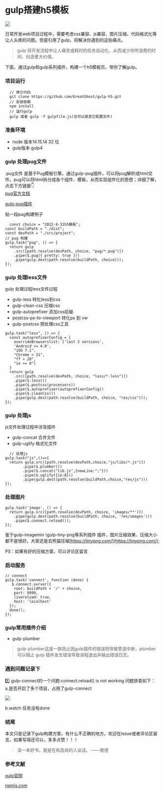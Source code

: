 
# gulp搭建h5模板
![](https://files.mdnice.com/user/17614/6bc1230b-fc19-4657-a728-2a82c572ec9a.png)


  日常开发web项目过程中，需要考虑css兼容、js兼容、图片压缩、代码格式化等让人头疼的问题。但是引用了gulp，将解决你遇到的这些痛点。
> gulp 将开发流程中让人痛苦或耗时的任务自动化，从而减少你所浪费的时间、创造更大价值。

下面，通过gulp和gulp系列插件，构建一个h5模板页，带你了解gulp。
### 项目运行
```
  // 拷贝代码
  git clone https://github.com/GreatGhost/gulp-h5.git
  // 安装依赖
  npm install
  // 运行gulp
  gulp 或者 gulp -f gulpfile.js(也可以是其它配置文件)
  ```
### 准备环境
  - node 版本14.15.14 32 位
  - gulp版本 gulp4


### gulp 处理pug文件
.pug文件 是基于Pug模板引擎。通过gulp-pug插件，可以将pug解析成html文件。pug可以将html拆分成各个组件、模板，从而实现组件化的思想；详细了解，点击下方链接👇<br>
[pug官方文档](https://www.pugjs.cn/api/getting-started.html)

[gulp-pug插件](https://www.npmjs.com/package/gulp-pug)


贴一段pug构建例子
```
  const choice = "2022-8-31h5模板";
const buildPath = "./dist";
const devPath = "./src/project";
// pug 构建
gulp.task("pug", () => {
  return gulp
    .src([path.resolve(devPath, choice, "pug/*.pug")])
    .pipe($.pug({ pretty: true }))
    .pipe(gulp.dest(path.resolve(buildPath, choice)));
});
```

### gulp 处理less文件
 gulp 处理过程less文件过程
   - gulp-less 转化less到css 
   - gulp-clean-css 压缩css
   - gulp-autoprefixer 添加css前缀
   - postcss-px-to-viewport 转化px 到 vw
   - gulp-postcss 预处理css工具

```
gulp.task("less", () => {
  const autoprefixerConfig = {
    overrideBrowserslist: ['last 2 versions',
    'Android >= 4.0',
    "iOS 7.1",
    "Chrome > 31",
    "ff > 28",
    "ie >= 8"]
  }
  return gulp
    .src([path.resolve(devPath, choice, "less/*.less")])
    .pipe($.less())
    .pipe($.postcss(processors))
    .pipe($.autoprefixer(autoprefixerConfig))
    .pipe($.cleanCss())
    .pipe(gulp.dest(path.resolve(buildPath, choice, "res/css")));
});
```
### gulp 处理js
js文件处理过程中涉及插件
- gulp-concat 合并文件
- gulp-uglify 格式化文件

```
  // 处理js
gulp.task("js",()=>{
  return gulp.src([path.resolve(devPath,choice,"js/libs/*.js")])
        .pipe($.plumber())
        .pipe($.concat("lib.js",{newLine:";"}))
        .pipe($.uglify({ie:8}))
        .pipe(gulp.dest(path.resolve(buildPath,choice,"res/js")))
});

```
### 处理图片
```
gulp.task('image', () => {
  return gulp.src([path.resolve(devPath, choice, 'images/**')])
    .pipe(gulp.dest(path.resolve(buildPath, choice, 'res/images')))
    .pipe($.connect.reload());
});
```
鉴于gulp-imagemin \gulp-tiny-png等系列插件 插件，图片压缩效果、压缩大小都不是很好。大家还是去熊猫压缩[https://tinypng.com/](https://tinypng.com/);

PS：如果有好的压缩方案，可以评论区留言
### 启动服务
```
// connect
gulp.task('connect', function (done) {
   $.connect.server({
    root: buildPath + '/' + choice,
    port: 9999,
    livereload: true,
    host: 'localhost'
  });
  done();
});

```

### gulp常用插件介绍
- gulp-plumber 
> gulp-plumber这是一款防止因gulp插件的错误而导致管道中断，plumber可以阻止 gulp 插件发生错误导致进程退出并输出错误日志。

### 遇到问题记录下
1️⃣ gulp-connect的一个问题:connect.reload() is not working
问题排查如下：
 a.是否开启了多个项目，占用了gulp-connect
 
![](https://files.mdnice.com/user/17614/c6a082dc-dcc8-4ab1-a791-7b906e630f0b.png)

 b.watch 任务没有done
 
 ### 结尾
 本文只是记录下gulp构建方案，有什么不正确的地方，欢迎在issue或者评论区留言。如果写得还可以，多多点赞！！！
 
> 读一本好书，就是在和高尚的人谈话。 ——歌德

### 参考文献
  [gulp官网](https://www.gulpjs.com.cn/)
  
  [npmjs.com](npmjs.com)

